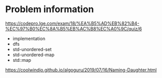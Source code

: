 # Problem information

<https://codepro.lge.com/exam/18/%EA%B5%AD%EB%82%B4-%EC%97%B0%EC%8A%B5%EB%AC%B8%EC%A0%9C/quiz/6>

- implementation
- dfs
- std-unordered-set
- std-unordered-map
- std::map

<https://coolwindjo.github.io/algoguru/2019/07/16/Naming-Daughter.html>
